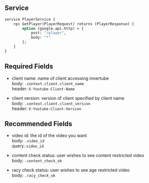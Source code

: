 ## Service

```protobuf
service PlayerService {
	rpc GetPlayer(PlayerRequest) returns (PlayerResponse) {
		option (google.api.http) = {
			post: "/player",
			body: "*"
		};
	}
}
```

## Required Fields

- client name: name of client accessing innertube<br>
  body: `.context.client.client_name`<br>
  header: `X-Youtube-Client-Name`

- client version: version of client specified by client name<br>
  body: `.context.client.client_version`<br>
  header: `X-Youtube-Client-Version`

## Recommended Fields

- video id: the id of the video you want<br>
  body: `.video_id`<br>
  query: `video_id`

- content check status: user wishes to see content restricted video<br>
  body: `.content_check_ok`

- racy check status: user wishes to see age restricted video<br>
  body: `.racy_check_ok`